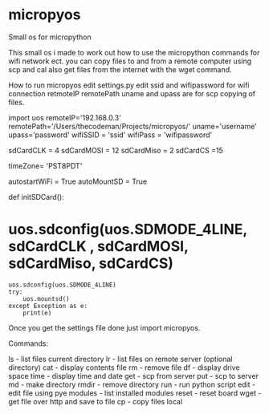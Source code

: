 # micropyosSmall os for micropythonThis small os i made to work out how to use the micropython commands for wifi network ect.you can copy files to and from a remote computer using scp and cal also get files from the internet with the wget command.How to run micropyosedit settings.py edit ssid and wifipassword for wifi connectionretmoteIP remotePath uname and upass are for scp copying of files.import uosremoteIP='192.168.0.3'remotePath='/Users/thecodeman/Projects/micropyos/'uname='username'upass='password'wifiSSID = 'ssid'wifiPass = 'wifipassword'sdCardCLK = 4sdCardMOSI = 12sdCardMiso = 2sdCardCS =15timeZone= 'PST8PDT'autostartWiFi = TrueautoMountSD = Truedef initSDCard():#	uos.sdconfig(uos.SDMODE_4LINE, sdCardCLK , sdCardMOSI, sdCardMiso, sdCardCS)	uos.sdconfig(uos.SDMODE_4LINE)	try:	    uos.mountsd()	except Exception as e:	    print(e)Once you get the settings file done just import micropyos.Commands:ls      - list files current directorylr      - list files on remote server (optional directory)cat     - display contents filerm      - remove filedf      - display drive spacetime    - display time and dateget     - scp from serverput     - scp to servermd      - make directoryrmdir   - remove directoryrun     - run python scriptedit    - edit file using pyemodules - list installed modulesreset   - reset boardwget    - get file over http and save to filecp 		- copy files local 